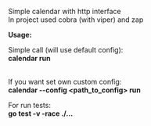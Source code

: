Simple calendar with http interface <br>
In project used cobra (with viper) and zap <br>

**Usage:** <br>

Simple call (will use default config): <br>
**calendar run** <br><br>

If you want set own custom config: <br>
**calendar --config <path_to_config> run** <br>

For run tests:<br>
**go test -v -race ./...**
